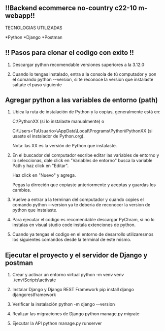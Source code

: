 ## !!Backend ecommerce no-country c22-10 m-webapp!!

TECNOLOGIAS UTILIZADAS 

*Python
*Django
*Postman 

## !! Pasos para clonar el codigo con exito !!
1. Descargar python recomendable versiones superiores a la 3.12.0

2. Cuando lo tengas instalado, entra a la consola de tú computador y pon el comando python --version,
   si te reconoce la version que instalaste saltate el paso siguiente

 ## Agregar python a las variables de entorno (path)

 1. Ubica la ruta de instalación de Python y la copias, generalmente está en:

      C:\PythonXX (si lo instalaste manualmente) o
    
      C:\Users\<TuUsuario>\AppData\Local\Programs\Python\PythonXX (si usaste el instalador de Python.org).
    
      Nota: las XX es la versión de Python que instalaste.

2. En el buscador del computador escribe editar las variables de entorno y lo seleccionas, dale click en "Variables de entorno" 
      busca la variable Path y haz click en "Editar".
      
      Haz click en "Nuevo" y agrega.
   
      Pegas la dirreción que copiaste anteriormente y aceptas y guardas los cambios.

4. Vuelve a entrar a la terminan del computador y cuando copies el comando python --version ya te deberia de reconocer la version de       python que instalaste.

5. Para ejecutar el codigo es recomendable descargar PyChram, si no lo instalas en visual studio code instala extenciones de python.

6. Cuando ya tengas el codigo en el entorno de desarrollo utilizaresmos los siguientes comandos desde la terminal de este mismo.

## Ejecutar el proyecto y el servidor de Django y postman

1. Crear y activar un entorno virtual
   python -m venv venv
   .\env\Scripts\activate   

2. Instalar Django y Django REST Framework
    pip install django djangorestframework

3. Verificar la instalación
    python -m django --version

4. Realizar las migraciones de Django
    python manage.py migrate

5. Ejecutar la API
    python manage.py runserver



